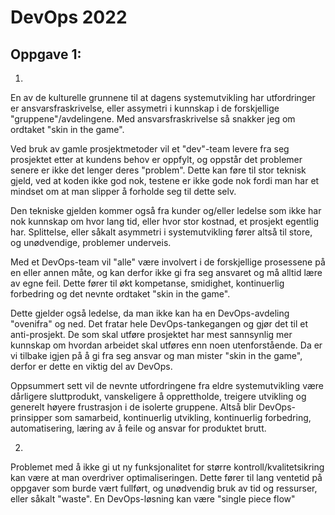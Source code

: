 # DevOps 2022

## Oppgave 1:

1. 

En av de kulturelle grunnene til at dagens systemutvikling har utfordringer er ansvarsfraskrivelse, eller assymetri i
kunnskap i de forskjellige "gruppene"/avdelingene. Med ansvarsfraskrivelse så snakker jeg om ordtaket "skin in the game".

Ved bruk av gamle prosjektmetoder vil et "dev"-team levere fra seg prosjektet etter at kundens behov er oppfylt, og
oppstår det problemer senere er ikke det lenger deres "problem". Dette kan føre til stor teknisk gjeld, ved at koden ikke
god nok, testene er ikke gode nok fordi man har et mindset om at man slipper å forholde seg til dette selv. 

Den tekniske gjelden kommer også fra kunder og/eller ledelse som ikke har nok kunnskap om hvor lang tid, eller hvor stor kostnad,
et prosjekt egentlig har. Splittelse, eller såkalt asymmetri i systemutvikling fører altså til store, og unødvendige, problemer underveis.

    
Med et DevOps-team vil "alle" være involvert i de forskjellige prosessene på en eller annen måte,
og kan derfor ikke gi fra seg ansvaret og må alltid lære av egne feil. Dette fører til økt kompetanse,
smidighet, kontinuerlig forbedring og det nevnte ordtaket "skin in the game".

Dette gjelder også ledelse, da man ikke kan ha en DevOps-avdeling "ovenifra" og ned.
Det fratar hele DevOps-tankegangen og gjør det til et anti-prosjekt. De som skal utføre prosjektet har mest 
sannsynlig mer kunnskap om hvordan arbeidet skal utføres enn noen utenforstående.
Da er vi tilbake igjen på å gi fra seg ansvar og man mister "skin in the game", derfor er dette en viktig del av DevOps.

Oppsummert sett vil de nevnte utfordringene fra eldre systemutvikling være dårligere sluttprodukt, vanskeligere å 
opprettholde, treigere utvikling og generelt høyere frustrasjon i de isolerte gruppene.
Altså blir DevOps-prinsipper som samarbeid, kontinuerlig utvikling, kontinuerlig forbedring, automatisering, læring av å feile og ansvar for
produktet brutt.

2. 

Problemet med å ikke gi ut ny funksjonalitet for større kontroll/kvalitetsikring kan være at man
overdriver optimaliseringen. Dette fører til lang ventetid på oppgaver som burde vært fullført, og unødvendig bruk av tid og ressurser,
eller såkalt "waste". En DevOps-løsning kan være "single piece flow"